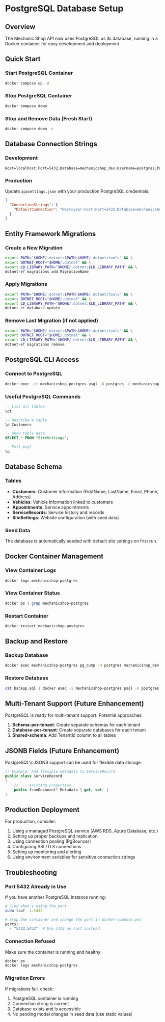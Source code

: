 # PostgreSQL Database Setup

## Overview
The Mechanic Shop API now uses PostgreSQL as its database, running in a Docker container for easy development and deployment.

## Quick Start

### Start PostgreSQL Container
```bash
docker compose up -d
```

### Stop PostgreSQL Container
```bash
docker compose down
```

### Stop and Remove Data (Fresh Start)
```bash
docker compose down -v
```

## Database Connection Strings

### Development
```
Host=localhost;Port=5432;Database=mechanicshop_dev;Username=postgres;Password=postgres
```

### Production
Update `appsettings.json` with your production PostgreSQL credentials:
```json
{
  "ConnectionStrings": {
    "DefaultConnection": "Host=your-host;Port=5432;Database=mechanicshop;Username=your-user;Password=your-password"
  }
}
```

## Entity Framework Migrations

### Create a New Migration
```bash
export PATH="$HOME/.dotnet:$PATH:$HOME/.dotnet/tools" && \
export DOTNET_ROOT="$HOME/.dotnet" && \
export LD_LIBRARY_PATH="$HOME/.dotnet:$LD_LIBRARY_PATH" && \
dotnet-ef migrations add MigrationName
```

### Apply Migrations
```bash
export PATH="$HOME/.dotnet:$PATH:$HOME/.dotnet/tools" && \
export DOTNET_ROOT="$HOME/.dotnet" && \
export LD_LIBRARY_PATH="$HOME/.dotnet:$LD_LIBRARY_PATH" && \
dotnet-ef database update
```

### Remove Last Migration (if not applied)
```bash
export PATH="$HOME/.dotnet:$PATH:$HOME/.dotnet/tools" && \
export DOTNET_ROOT="$HOME/.dotnet" && \
export LD_LIBRARY_PATH="$HOME/.dotnet:$LD_LIBRARY_PATH" && \
dotnet-ef migrations remove
```

## PostgreSQL CLI Access

### Connect to PostgreSQL
```bash
docker exec -it mechanicshop-postgres psql -U postgres -d mechanicshop_dev
```

### Useful PostgreSQL Commands
```sql
-- List all tables
\dt

-- Describe a table
\d Customers

-- Show table data
SELECT * FROM "SiteSettings";

-- Exit psql
\q
```

## Database Schema

### Tables
- **Customers**: Customer information (FirstName, LastName, Email, Phone, Address)
- **Vehicles**: Vehicle information linked to customers
- **Appointments**: Service appointments
- **ServiceRecords**: Service history and records
- **SiteSettings**: Website configuration (with seed data)

### Seed Data
The database is automatically seeded with default site settings on first run.

## Docker Container Management

### View Container Logs
```bash
docker logs mechanicshop-postgres
```

### View Container Status
```bash
docker ps | grep mechanicshop-postgres
```

### Restart Container
```bash
docker restart mechanicshop-postgres
```

## Backup and Restore

### Backup Database
```bash
docker exec mechanicshop-postgres pg_dump -U postgres mechanicshop_dev > backup.sql
```

### Restore Database
```bash
cat backup.sql | docker exec -i mechanicshop-postgres psql -U postgres -d mechanicshop_dev
```

## Multi-Tenant Support (Future Enhancement)

PostgreSQL is ready for multi-tenant support. Potential approaches:

1. **Schema-per-tenant**: Create separate schemas for each tenant
2. **Database-per-tenant**: Create separate databases for each tenant
3. **Shared-schema**: Add TenantId column to all tables

## JSONB Fields (Future Enhancement)

PostgreSQL's JSONB support can be used for flexible data storage:

```csharp
// Example: Add flexible metadata to ServiceRecord
public class ServiceRecord
{
    // ... existing properties
    public JsonDocument? Metadata { get; set; }
}
```

## Production Deployment

For production, consider:

1. Using a managed PostgreSQL service (AWS RDS, Azure Database, etc.)
2. Setting up proper backups and replication
3. Using connection pooling (PgBouncer)
4. Configuring SSL/TLS connections
5. Setting up monitoring and alerting
6. Using environment variables for sensitive connection strings

## Troubleshooting

### Port 5432 Already in Use
If you have another PostgreSQL instance running:
```bash
# Find what's using the port
sudo lsof -i:5432

# Stop the container and change the port in docker-compose.yml
ports:
  - "5433:5432"  # Use 5433 on host instead
```

### Connection Refused
Make sure the container is running and healthy:
```bash
docker ps
docker logs mechanicshop-postgres
```

### Migration Errors
If migrations fail, check:
1. PostgreSQL container is running
2. Connection string is correct
3. Database exists and is accessible
4. No pending model changes in seed data (use static values)
